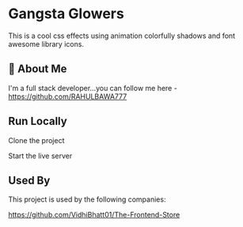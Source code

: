 
#  Gangsta Glowers
This is a cool css effects using animation colorfully shadows and font awesome library icons.

## 🚀 About Me
I'm a full stack developer...you can follow me here -https://github.com/RAHULBAWA777


## Run Locally

Clone the project


Start the live server


## Used By

This project is used by the following companies:

https://github.com/VidhiBhatt01/The-Frontend-Store
